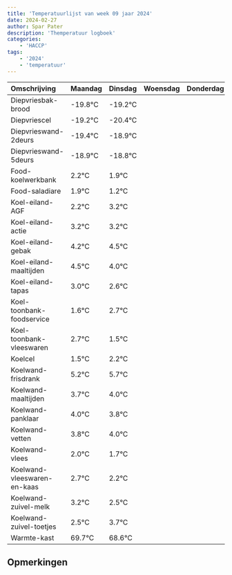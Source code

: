 ```yaml
---
title: 'Temperatuurlijst van week 09 jaar 2024'
date: 2024-02-27
author: Spar Pater
description: 'Themperatuur logboek'
categories:
    - 'HACCP'
tags:
    - '2024'
    - 'temperatuur'
---
```

|Omschrijving|Maandag|Dinsdag|Woensdag|Donderdag|Vrijdag|Zaterdag|Zondag|
|:---|:---|:---|:---|:---|:---|:---|:---|
|Diepvriesbak-brood|-19.8°C|-19.2°C| | | | | |
|Diepvriescel|-19.2°C|-20.4°C| | | | | |
|Diepvrieswand-2deurs|-19.4°C|-18.9°C| | | | | |
|Diepvrieswand-5deurs|-18.9°C|-18.8°C| | | | | |
|Food-koelwerkbank|2.2°C|1.9°C| | | | | |
|Food-saladiare|1.9°C|1.2°C| | | | | |
|Koel-eiland-AGF|2.2°C|3.2°C| | | | | |
|Koel-eiland-actie|3.2°C|3.2°C| | | | | |
|Koel-eiland-gebak|4.2°C|4.5°C| | | | | |
|Koel-eiland-maaltijden|4.5°C|4.0°C| | | | | |
|Koel-eiland-tapas|3.0°C|2.6°C| | | | | |
|Koel-toonbank-foodservice|1.6°C|2.7°C| | | | | |
|Koel-toonbank-vleeswaren|2.7°C|1.5°C| | | | | |
|Koelcel|1.5°C|2.2°C| | | | | |
|Koelwand-frisdrank|5.2°C|5.7°C| | | | | |
|Koelwand-maaltijden|3.7°C|4.0°C| | | | | |
|Koelwand-panklaar|4.0°C|3.8°C| | | | | |
|Koelwand-vetten|3.8°C|4.0°C| | | | | |
|Koelwand-vlees|2.0°C|1.7°C| | | | | |
|Koelwand-vleeswaren-en-kaas|2.7°C|2.2°C| | | | | |
|Koelwand-zuivel-melk|3.2°C|2.5°C| | | | | |
|Koelwand-zuivel-toetjes|2.5°C|3.7°C| | | | | |
|Warmte-kast|69.7°C|68.6°C| | | | | |

## Opmerkingen


